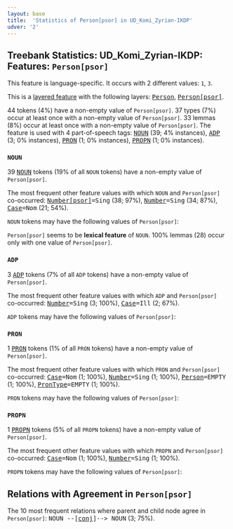 ```yaml
---
layout: base
title:  'Statistics of Person[psor] in UD_Komi_Zyrian-IKDP'
udver: '2'
---
```


## Treebank Statistics: UD_Komi_Zyrian-IKDP: Features: `Person[psor]`

This feature is language-specific.
It occurs with 2 different values: `1`, `3`.

This is a <a href="../../u/overview/feat-layers.html">layered feature</a> with the following layers: <tt><a href="kpv_ikdp-feat-Person.html">Person</a></tt>, <tt><a href="kpv_ikdp-feat-Person-psor.html">Person[psor]</a></tt>.

44 tokens (4%) have a non-empty value of `Person[psor]`.
37 types (7%) occur at least once with a non-empty value of `Person[psor]`.
33 lemmas (8%) occur at least once with a non-empty value of `Person[psor]`.
The feature is used with 4 part-of-speech tags: <tt><a href="kpv_ikdp-pos-NOUN.html">NOUN</a></tt> (39; 4% instances), <tt><a href="kpv_ikdp-pos-ADP.html">ADP</a></tt> (3; 0% instances), <tt><a href="kpv_ikdp-pos-PRON.html">PRON</a></tt> (1; 0% instances), <tt><a href="kpv_ikdp-pos-PROPN.html">PROPN</a></tt> (1; 0% instances).

### `NOUN`

39 <tt><a href="kpv_ikdp-pos-NOUN.html">NOUN</a></tt> tokens (19% of all `NOUN` tokens) have a non-empty value of `Person[psor]`.

The most frequent other feature values with which `NOUN` and `Person[psor]` co-occurred: <tt><a href="kpv_ikdp-feat-Number-psor.html">Number[psor]</a></tt><tt>=Sing</tt> (38; 97%), <tt><a href="kpv_ikdp-feat-Number.html">Number</a></tt><tt>=Sing</tt> (34; 87%), <tt><a href="kpv_ikdp-feat-Case.html">Case</a></tt><tt>=Nom</tt> (21; 54%).

`NOUN` tokens may have the following values of `Person[psor]`:


`Person[psor]` seems to be **lexical feature** of `NOUN`. 100% lemmas (28) occur only with one value of `Person[psor]`.

### `ADP`

3 <tt><a href="kpv_ikdp-pos-ADP.html">ADP</a></tt> tokens (7% of all `ADP` tokens) have a non-empty value of `Person[psor]`.

The most frequent other feature values with which `ADP` and `Person[psor]` co-occurred: <tt><a href="kpv_ikdp-feat-Number.html">Number</a></tt><tt>=Sing</tt> (3; 100%), <tt><a href="kpv_ikdp-feat-Case.html">Case</a></tt><tt>=Ill</tt> (2; 67%).

`ADP` tokens may have the following values of `Person[psor]`:


### `PRON`

1 <tt><a href="kpv_ikdp-pos-PRON.html">PRON</a></tt> tokens (1% of all `PRON` tokens) have a non-empty value of `Person[psor]`.

The most frequent other feature values with which `PRON` and `Person[psor]` co-occurred: <tt><a href="kpv_ikdp-feat-Case.html">Case</a></tt><tt>=Nom</tt> (1; 100%), <tt><a href="kpv_ikdp-feat-Number.html">Number</a></tt><tt>=Sing</tt> (1; 100%), <tt><a href="kpv_ikdp-feat-Person.html">Person</a></tt><tt>=EMPTY</tt> (1; 100%), <tt><a href="kpv_ikdp-feat-PronType.html">PronType</a></tt><tt>=EMPTY</tt> (1; 100%).

`PRON` tokens may have the following values of `Person[psor]`:


### `PROPN`

1 <tt><a href="kpv_ikdp-pos-PROPN.html">PROPN</a></tt> tokens (5% of all `PROPN` tokens) have a non-empty value of `Person[psor]`.

The most frequent other feature values with which `PROPN` and `Person[psor]` co-occurred: <tt><a href="kpv_ikdp-feat-Case.html">Case</a></tt><tt>=Nom</tt> (1; 100%), <tt><a href="kpv_ikdp-feat-Number.html">Number</a></tt><tt>=Sing</tt> (1; 100%).

`PROPN` tokens may have the following values of `Person[psor]`:


## Relations with Agreement in `Person[psor]`

The 10 most frequent relations where parent and child node agree in `Person[psor]`:
<tt>NOUN --[<tt><a href="kpv_ikdp-dep-conj.html">conj</a></tt>]--> NOUN</tt> (3; 75%).

